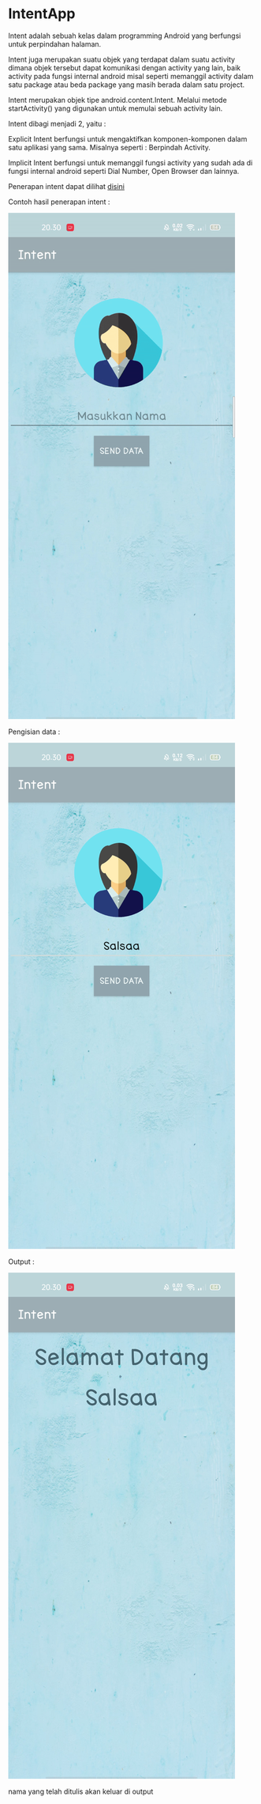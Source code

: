 # IntentApp
Intent adalah sebuah kelas dalam programming Android yang berfungsi untuk perpindahan halaman.

Intent juga merupakan suatu objek yang terdapat dalam suatu activity dimana objek tersebut dapat komunikasi dengan activity yang lain, baik activity pada fungsi internal android misal seperti memanggil activity dalam satu package atau beda package yang masih berada dalam satu project.

Intent merupakan objek tipe android.content.Intent. Melalui metode startActivity() yang digunakan untuk memulai sebuah activity lain.

Intent dibagi menjadi 2, yaitu :

Explicit Intent berfungsi untuk mengaktifkan komponen-komponen dalam satu aplikasi yang sama. Misalnya seperti : Berpindah Activity.

Implicit Intent berfungsi untuk memanggil fungsi activity yang sudah ada di fungsi internal android seperti Dial Number, Open Browser dan lainnya.

Penerapan intent dapat dilihat [disini](https://badoystudio.com/belajar-android-untuk-pemula/cara-menggunakan-intent/)

Contoh hasil penerapan intent :

![alt text](Hasil/Intent.gif)

Pengisian data :

![alt text](Hasil/Intent1.jpg)

Output :

![alt text](Hasil/Intent2.jpg)

nama yang telah ditulis akan keluar di output
